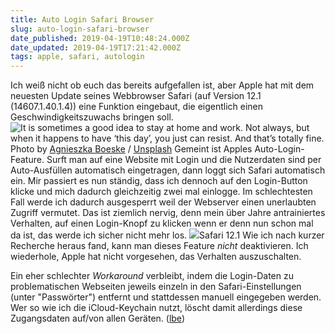 ```yaml
---
title: Auto Login Safari Browser
slug: auto-login-safari-browser
date_published: 2019-04-19T10:48:24.000Z
date_updated: 2019-04-19T17:21:42.000Z
tags: apple, safari, autologin
---
```


Ich weiß nicht ob euch das bereits aufgefallen ist, aber Apple hat mit dem neuesten Update seines Webbrowser Safari (auf Version 12.1 (14607.1.40.1.4)) eine Funktion eingebaut, die eigentlich einen Geschwindigkeitszuwachs bringen soll.
![It is sometimes a good idea to stay at home and work. Not always, but when it happens to have ‘this day’, you just can resist. And that’s totally fine.](https://images.unsplash.com/photo-1504292004442-f285299403fa?ixlib=rb-1.2.1&amp;q=80&amp;fm=jpg&amp;crop=entropy&amp;cs=tinysrgb&amp;w=1080&amp;fit=max&amp;ixid=eyJhcHBfaWQiOjExNzczfQ)Photo by [Agnieszka Boeske](https://unsplash.com/@kundeleknabiegunie?utm_source=ghost&utm_medium=referral&utm_campaign=api-credit) / [Unsplash](https://unsplash.com/?utm_source=ghost&utm_medium=referral&utm_campaign=api-credit)
Gemeint ist Apples Auto-Login-Feature. Surft man auf eine Website mit Login und die Nutzerdaten sind per Auto-Ausfüllen automatisch eingetragen, dann loggt sich Safari automatisch ein. Mir passiert es nun ständig, dass ich dennoch auf den Login-Button klicke und mich dadurch gleichzeitig zwei mal einlogge. Im schlechtesten Fall werde ich dadurch ausgesperrt weil der Webserver einen unerlaubten Zugriff vermutet. Das ist ziemlich nervig, denn mein über Jahre antrainiertes Verhalten, auf einen Login-Knopf zu klicken wenn er denn nun schon mal da ist, das werde ich sicher nicht mehr los.
![](__GHOST_URL__/content/images/2019/04/Bildschirmfoto-2019-04-19-um-12.42.11.png)Safari 12.1
Wie ich nach kurzer Recherche heraus fand, kann man dieses Feature *nicht* deaktivieren. Ich wiederhole, Apple hat nicht vorgesehen, das Verhalten auszuschalten.

Ein eher schlechter *Workaround* verbleibt, indem die Login-Daten zu problematischen Webseiten jeweils einzeln in den Safari-Einstellungen (unter "Passwörter") entfernt und stattdessen manuell eingegeben werden. Wer so wie ich die iCloud-Keychain nutzt, löscht damit allerdings diese Zugangsdaten auf/von allen Geräten. ([lbe](https://www.heise.de/mac-and-i/meldung/Safari-auf-iPhone-und-Mac-Apples-neue-Login-Automatik-kann-Probleme-bereiten-4403261.html))
